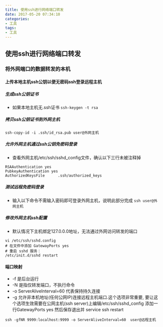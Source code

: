 ```yaml
---
title: 使用ssh进行网络端口转发
date: 2017-05-20 07:34:10
categories: 
- 工具
tags:
- 工具
---
```


## 使用ssh进行网络端口转发

### 将外网端口的数据转发的本机

#### 上传本地主机ssh公钥以便无密码ssh登录远程主机

##### 生成ssh公钥证书

- 如果本地主机无.ssh证书
`ssh-keygen -t rsa`

##### 拷贝ssh公钥证书到外网主机

`ssh-copy-id -i .ssh/id_rsa.pub user@外网主机 `

##### 允许外网主机通过ssh公钥免密码登录

- 查看外网主机/etc/ssh/sshd_config文件，确认以下三行未被注释掉

```
RSAAuthentication yes  
PubkeyAuthentication yes  
AuthorizedKeysFile      .ssh/authorized_keys 
```

##### 测试远程免密码登录

- 输入以下命令不需输入密码即可登录外网主机，说明此部分完成
`ssh user@外网主机`


##### 修改外网主机ssh配置
- 默认情况下主机绑定127.0.0.0地址，无法通过外网访问转发的端口

```
vi /etc/ssh/sshd.config
# 在文件中添加 GatewayPorts yes
# 重启 sshd 服务： 
/etc/init.d/sshd restart
```


#### 端口映射

- -f 是后台运行
- -N 是指仅转发端口，不执行命令
- -o ServerAliveInterval=60 代表保持持久连接
- -g 允许非本机地址(任何公网IP)连接远程主机端口.这个选项非常重要, 要让这个选项生效需要在公网主机(ssh server)上编辑/etc/ssh/sshd_config 添加一行GatewayPorts yes 然后保存退出并 service ssh restart
```
ssh -gfNR 9999:localhost:9999 -o ServerAliveInterval=60  user@远程主机
```

